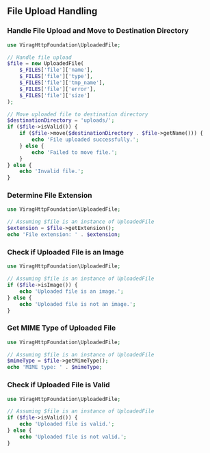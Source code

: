 ## File Upload Handling

### Handle File Upload and Move to Destination Directory

```php
use ViragHttpFoundation\UploadedFile;

// Handle file upload
$file = new UploadedFile(
    $_FILES['file']['name'],
    $_FILES['file']['type'],
    $_FILES['file']['tmp_name'],
    $_FILES['file']['error'],
    $_FILES['file']['size']
);

// Move uploaded file to destination directory
$destinationDirectory = 'uploads/';
if ($file->isValid()) {
    if ($file->move($destinationDirectory . $file->getName())) {
        echo 'File uploaded successfully.';
    } else {
        echo 'Failed to move file.';
    }
} else {
    echo 'Invalid file.';
}
```

### Determine File Extension

```php
use ViragHttpFoundation\UploadedFile;

// Assuming $file is an instance of UploadedFile
$extension = $file->getExtension();
echo 'File extension: ' . $extension;
```

### Check if Uploaded File is an Image

```php
use ViragHttpFoundation\UploadedFile;

// Assuming $file is an instance of UploadedFile
if ($file->isImage()) {
    echo 'Uploaded file is an image.';
} else {
    echo 'Uploaded file is not an image.';
}
```

### Get MIME Type of Uploaded File

```php
use ViragHttpFoundation\UploadedFile;

// Assuming $file is an instance of UploadedFile
$mimeType = $file->getMimeType();
echo 'MIME type: ' . $mimeType;
```

### Check if Uploaded File is Valid

```php
use ViragHttpFoundation\UploadedFile;

// Assuming $file is an instance of UploadedFile
if ($file->isValid()) {
    echo 'Uploaded file is valid.';
} else {
    echo 'Uploaded file is not valid.';
}
```
